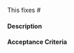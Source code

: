 This fixes #<!-- Enter issue number here -->

#### Description
<!-- Add a high level description of the changes made (possibly quite similar to task list if it was a feature) 
e.g.
- Support new error codes
- Changed wording of some error codes
- Removed unused error codes
- Replaced some error codes that are irrelevant to user (e.g. if bouncer failed to launch, we shouldn't tell the user about it, it should just tell them the process failed)
- Add bouncer error code to email notification for better referencing.
- Changed some response codes from 500 to 400 (e.g. user uploading a file with no mesh is a user error, not system's)
-->


#### Acceptance Criteria
<!-- Copy and paste the acceptance criteria here from the product issue and verify that they all passed 
e.g.
- [x] As a Commenter+, I want to be able to delete images in image preview before I leave the comment.
- [x] As a Commenter+, I want to be able to delete images after I leave the comment.

If you cannot find Acceptance criteria for your issue, check with a member of the QA team
-->

